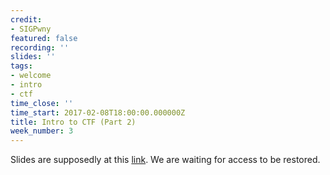 ```yaml
---
credit:
- SIGPwny
featured: false
recording: ''
slides: ''
tags:
- welcome
- intro
- ctf
time_close: ''
time_start: 2017-02-08T18:00:00.000000Z
title: Intro to CTF (Part 2)
week_number: 3
---
```

Slides are supposedly at this [link](https://drive.google.com/open?id=1KF-tiZacGtFFr1h1TAXazpWIdLOqbZh8hYIbqIyRdDE). We are waiting for access to be restored.